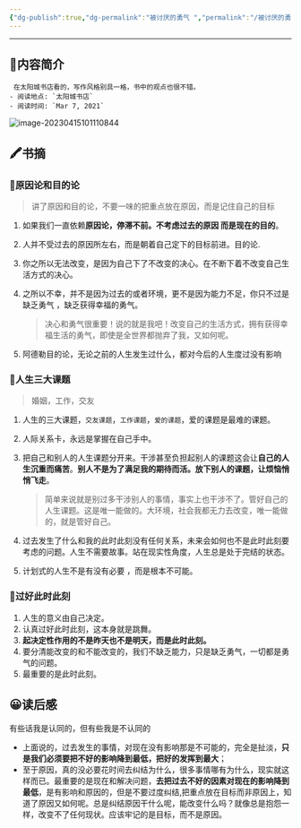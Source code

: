 ```yaml
---
{"dg-publish":true,"dg-permalink":"被讨厌的勇气 ","permalink":"/被讨厌的勇气 /","noteIcon":"","created":"2021-01-09","updated":""}
---
```



---

## 📜**内容简介**

```ad-note
 在太阳城书店看的，写作风格别具一格，书中的观点也很不错。
- 阅读地点: `太阳城书店`
- 阅读时间: `Mar 7, 2021`
```

![image-20230415101110844](/img/user/Z.image/读书笔记/image-20230415101110844.png)

## 🖍️书摘

### 📄原因论和目的论

>  讲了原因和目的论，不要一味的把重点放在原因，而是记住自己的目标

1. 如果我们一直依赖**原因论，停滞不前。不考虑过去的原因 而是现在的目的**。
2. 人并不受过去的原因所左右，而是朝着自己定下的目标前进。目的论.
3. 你之所以无法改变，是因为自己下了不改变的决心。在不断下着不改变自己生活方式的决心。
4. 之所以不幸，并不是因为过去的或者环境，更不是因为能力不足，你只不过是缺乏勇气 ，缺乏获得幸福的勇气。
    >决心和勇气很重要！说的就是我吧！改变自己的生活方式，拥有获得幸福生活的勇气，即使是全世界都抛弃了我，又如何呢。

5. 阿德勒目的论，无论之前的人生发生过什么，都对今后的人生度过没有影响

### 📄人生三大课题

> 婚姻，工作，交友

1. 人生的三大课题，`交友课题`，`工作课题`，`爱的课题`，爱的课题是最难的课题。
2. 人际关系卡，永远是掌握在自己手中。

3. 把自己和别人的人生课题分开来。干涉甚至负担起别人的课题这会让**自己的人生沉重而痛苦**。**别人不是为了满足我的期待而活。放下别人的课题，让烦恼悄悄飞走**。
   > 简单来说就是别过多干涉别人的事情，事实上也干涉不了。管好自己的人生课题。这是唯一能做的。大环境，社会我都无力去改变，唯一能做的，就是管好自己。

4. 过去发生了什么和我的此时此刻没有任何关系，未来会如何也不是此时此刻要考虑的问题。人生不需要故事。站在现实性角度，人生总是处于完结的状态。

5. 计划式的人生不是有没有必要 ，而是根本不可能。

 ### 📄过好此时此刻

1. 人生的意义由自己决定。
2. 认真过好此时此刻，这本身就是跳舞。
3. **起决定性作用的不是昨天也不是明天，而是此时此刻。**
4. 要分清能改变的和不能改变的，我们不缺乏能力，只是缺乏勇气，一切都是勇气的问题。
5. 最重要的是此时此刻。

## 😀读后感
有些话我是认同的，但有些我是不认同的
- 上面说的，过去发生的事情，对现在没有影响那是不可能的，完全是扯淡，**只是我们必须要把不好的影响降到最低，把好的发挥到最大**；
- 至于原因，真的没必要花时间去纠结为什么，很多事情哪有为什么，现实就这样而已。最重要的是现在和解决问题，**去把过去不好的因素对现在的影响降到最低**，是有影响和原因的，但是不要过度纠结,把重点放在目标而非原因上，知道了原因又如何呢。总是纠结原因干什么呢，能改变什么吗？就像总是抱怨一样，改变不了任何现状。应该牢记的是目标，而不是原因。
